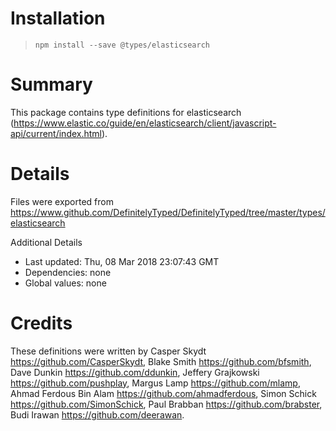 # Installation
> `npm install --save @types/elasticsearch`

# Summary
This package contains type definitions for elasticsearch (https://www.elastic.co/guide/en/elasticsearch/client/javascript-api/current/index.html).

# Details
Files were exported from https://www.github.com/DefinitelyTyped/DefinitelyTyped/tree/master/types/elasticsearch

Additional Details
 * Last updated: Thu, 08 Mar 2018 23:07:43 GMT
 * Dependencies: none
 * Global values: none

# Credits
These definitions were written by Casper Skydt <https://github.com/CasperSkydt>, Blake Smith <https://github.com/bfsmith>, Dave Dunkin <https://github.com/ddunkin>, Jeffery Grajkowski <https://github.com/pushplay>, Margus Lamp <https://github.com/mlamp>, Ahmad Ferdous Bin Alam <https://github.com/ahmadferdous>, Simon Schick <https://github.com/SimonSchick>, Paul Brabban <https://github.com/brabster>, Budi Irawan <https://github.com/deerawan>.
